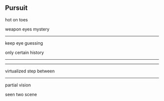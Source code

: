 ## Pursuit

hot on toes

weapon eyes mystery

---

keep eye guessing

only certain history

---
---

virtualized step between

---

partial vision

seen two scene
